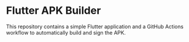 # Flutter APK Builder

This repository contains a simple Flutter application and a GitHub Actions workflow to automatically build and sign the APK.